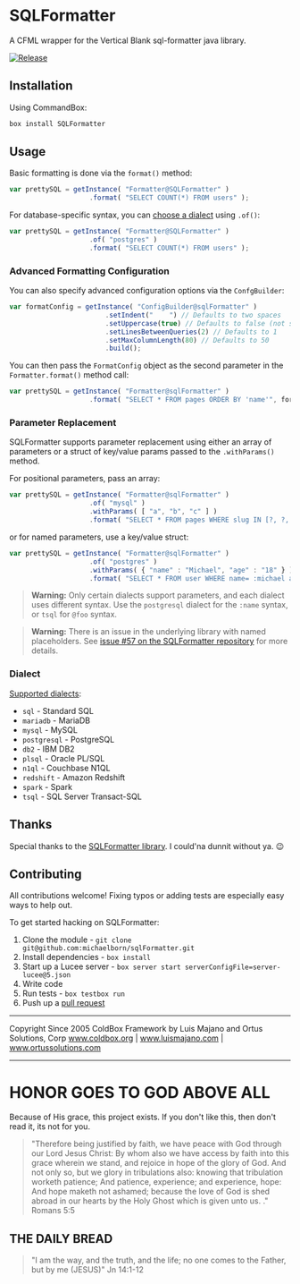 # SQLFormatter

A CFML wrapper for the Vertical Blank sql-formatter java library.

[![Release](https://github.com/michaelborn/SQLFormatter/actions/workflows/ci.yml/badge.svg)](https://github.com/michaelborn/SQLFormatter/actions/workflows/ci.yml)

## Installation

Using CommandBox:

```js
box install SQLFormatter
```

## Usage

Basic formatting is done via the `format()` method:

```js
var prettySQL = getInstance( "Formatter@SQLFormatter" )
                    .format( "SELECT COUNT(*) FROM users" );
```

For database-specific syntax, you can [choose a dialect](#dialect) using `.of()`:

```js
var prettySQL = getInstance( "Formatter@SQLFormatter" )
                    .of( "postgres" )
                    .format( "SELECT COUNT(*) FROM users" );
```

### Advanced Formatting Configuration

You can also specify advanced configuration options via the `ConfgBuilder`:

```js
var formatConfig = getInstance( "ConfigBuilder@sqlFormatter" )
                        .setIndent("    ") // Defaults to two spaces
                        .setUppercase(true) // Defaults to false (not safe to use when SQL dialect has case-sensitive identifiers)
                        .setLinesBetweenQueries(2) // Defaults to 1
                        .setMaxColumnLength(80) // Defaults to 50
                        .build();
```

You can then pass the `FormatConfig` object as the second parameter in the `Formatter.format()` method call:

```js
var prettySQL = getInstance( "Formatter@sqlFormatter" )
                    .format( "SELECT * FROM pages ORDER BY 'name'", formatConfig );
```

### Parameter Replacement

SQLFormatter supports parameter replacement using either an array of parameters or a struct of key/value params passed to the `.withParams()` method.

For positional parameters, pass an array:

```js
var prettySQL = getInstance( "Formatter@sqlFormatter" )
                    .of( "mysql" )
                    .withParams( [ "a", "b", "c" ] )
                    .format( "SELECT * FROM pages WHERE slug IN [?, ?, ?]" );
```

or for named parameters, use a key/value struct:

```js
var prettySQL = getInstance( "Formatter@sqlFormatter" )
                    .of( "postgres" )
                    .withParams( { "name" : "Michael", "age" : "18" } )
                    .format( "SELECT * FROM user WHERE name= :michael and age= :age" );
```

> **Warning:** Only certain dialects support parameters, and each dialect uses different syntax. Use the `postgresql` dialect for the `:name` syntax, or `tsql` for `@foo` syntax.

> **Warning:** There is an issue in the underlying library with named placeholders. See [issue #57 on the SQLFormatter repository](https://github.com/vertical-blank/sql-formatter/issues/57) for more details.

### Dialect

[Supported dialects](https://github.com/vertical-blank/sql-formatter#dialect):

* `sql` - Standard SQL
* `mariadb` - MariaDB
* `mysql` - MySQL
* `postgresql` - PostgreSQL
* `db2` - IBM DB2
* `plsql` - Oracle PL/SQL
* `n1ql` - Couchbase N1QL
* `redshift` - Amazon Redshift
* `spark` - Spark
* `tsql` - SQL Server Transact-SQL

## Thanks

Special thanks to the [SQLFormatter library](https://github.com/vertical-blank/sql-formatter). I could'na dunnit without ya. 😉

## Contributing

All contributions welcome! Fixing typos or adding tests are especially easy ways to help out.

To get started hacking on SQLFormatter:

1. Clone the module - `git clone git@github.com:michaelborn/sqlFormatter.git`
2. Install dependencies - `box install`
3. Start up a Lucee server - `box server start serverConfigFile=server-lucee@5.json`
4. Write code
5. Run tests - `box testbox run`
6. Push up a [pull request](https://github.com/michaelborn/sqlFormatter/pulls)

********************************************************************************
Copyright Since 2005 ColdBox Framework by Luis Majano and Ortus Solutions, Corp
www.coldbox.org | www.luismajano.com | www.ortussolutions.com
********************************************************************************

# HONOR GOES TO GOD ABOVE ALL

Because of His grace, this project exists. If you don't like this, then don't read it, its not for you.

>"Therefore being justified by faith, we have peace with God through our Lord Jesus Christ:
By whom also we have access by faith into this grace wherein we stand, and rejoice in hope of the glory of God.
And not only so, but we glory in tribulations also: knowing that tribulation worketh patience;
And patience, experience; and experience, hope:
And hope maketh not ashamed; because the love of God is shed abroad in our hearts by the
Holy Ghost which is given unto us. ." Romans 5:5

## THE DAILY BREAD

> "I am the way, and the truth, and the life; no one comes to the Father, but by me (JESUS)" Jn 14:1-12